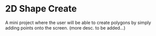 # 2D Shape Create

A mini project where the user will be able to create polygons by simply adding points onto the
screen. (more desc. to be added...)